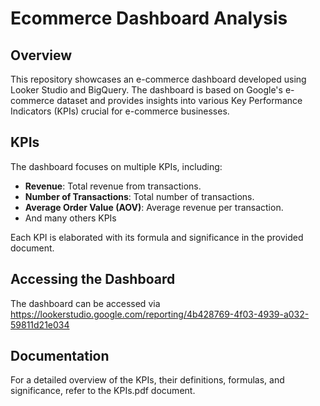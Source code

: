 # Ecommerce Dashboard Analysis

## Overview

This repository showcases an e-commerce dashboard developed using Looker Studio and BigQuery. The dashboard is based on Google's e-commerce dataset and provides insights into various Key Performance Indicators (KPIs) crucial for e-commerce businesses.

## KPIs

The dashboard focuses on multiple KPIs, including:

- **Revenue**: Total revenue from transactions.
- **Number of Transactions**: Total number of transactions.
- **Average Order Value (AOV)**: Average revenue per transaction.
- And many others KPIs

Each KPI is elaborated with its formula and significance in the provided document.

## Accessing the Dashboard

The dashboard can be accessed via https://lookerstudio.google.com/reporting/4b428769-4f03-4939-a032-59811d21e034

## Documentation

For a detailed overview of the KPIs, their definitions, formulas, and significance, refer to the KPIs.pdf document.

